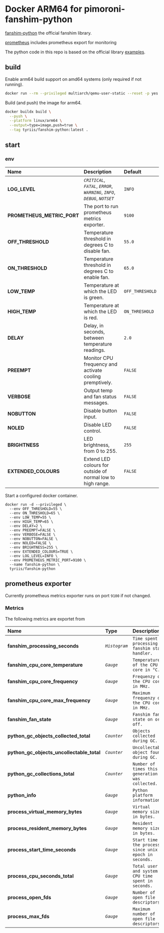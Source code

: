# Docker ARM64 for pimoroni-fanshim-python

[fanshim-python](https://github.com/pimoroni/fanshim-python) the official fanshim library.

[prometheus](https://github.com/prometheus/client_python) includes prometheus export for monitoring

The python code in this repo is based on the official library [examples](https://github.com/pimoroni/fanshim-python/blob/master/examples/automatic.py).

## build
Enable arm64 build support on amd64 systems (only required if not running).

```bash
docker run --rm --privileged multiarch/qemu-user-static --reset -p yes
```

Build (and push) the image for arm64.
```bash
docker buildx build \
  --push \
  --platform linux/arm64 \
  --output=type=image,push=true \
  --tag tyriis/fanshim-python:latest .
```

## start

### env

| Name | Description | Default |
|:---|:------------|:--------|
| **LOG_LEVEL** | _`CRITICAL`_, _`FATAL`_, _`ERROR`_, _`WARNING`_, _`INFO`_, _`DEBUG`_, _`NOTSET`_ | `INFO` |
| **PROMETHEUS_METRIC_PORT** | The port to run prometheus metrics exporter. | `9100` |
| **OFF_THRESHOLD** | Temperature threshold in degrees C to disable fan. | `55.0` |
| **ON_THRESHOLD** | Temperature threshold in degrees C to enable fan. | `65.0` |
| **LOW_TEMP** | Temperature at which the LED is green. | `OFF_THRESHOLD` |
| **HIGH_TEMP** | Temperature at which the LED is red. | `ON_THRESHOLD` |
| **DELAY** | Delay, in seconds, between temperature readings. | `2.0` |
| **PREEMPT** | Monitor CPU frequency and activate cooling premptively. | `FALSE` |
| **VERBOSE** | Output temp and fan status messages. | `FALSE` |
| **NOBUTTON** | Disable button input. | `FALSE` |
| **NOLED** | Disable LED control. | `FALSE` |
| **BRIGHTNESS** | LED brightness, from 0 to 255. | `255` |
| **EXTENDED_COLOURS** | Extend LED colours for outside of normal low to high range. | `FALSE` |

Start a configured docker container.
```
docker run -d --privileged \
  --env OFF_THRESHOLD=55 \
  --env ON_THRESHOLD=65 \
  --env LOW_TEMP=55 \
  --env HIGH_TEMP=65 \
  --env DELAY=2 \
  --env PREEMPT=FALSE \
  --env VERBOSE=FALSE \
  --env NOBUTTON=FALSE \
  --env NOLED=FALSE \
  --env BRIGHTNESS=255 \
  --env EXTENDED_COLOURS=TRUE \
  --env LOG_LEVEL=INFO \
  --env PROMETHEUS_METRIC_PORT=9100 \
  --name fanshim-python \
  tyriis/fanshim-python
```

## prometheus exporter
Currently prometheus metrics exporter runs on port `9100` if not changed.

### Metrics
The following metrics are exportet from

| Name | Type | Description |
|:---|:------------|:--------|
| **fanshim_processing_seconds** | _`Histogram`_ | `Time spent processing fanshim state handler.` |
| **fanshim_cpu_core_temperature** | _`Gauge`_ | `Temperature of the CPU core in °C.` |
| **fanshim_cpu_core_frequency** | _`Gauge`_ | `Frequenzy of the CPU core in MHz.` |
| **fanshim_cpu_core_max_frequency** | _`Gauge`_ | `Maximum frequenzy of the CPU core in MHz.` |
| **fanshim_fan_state** | _`Gauge`_ | `Fanshim fan state on or off.` |
| **python_gc_objects_collected_total** | _`Counter`_ | `Objects collected during GC.` |
| **python_gc_objects_uncollectable_total** | _`Counter`_ | `Uncollectable object found during GC.` |
| **python_gc_collections_total** | _`Counter`_ | `Number of times this generation was collected.` |
| **python_info** | _`Gauge`_ | `Python platform information.` |
| **process_virtual_memory_bytes** | _`Gauge`_ | `Virtual memory size in bytes.` |
| **process_resident_memory_bytes** | _`Gauge`_ | `Resident memory size in bytes.` |
| **process_start_time_seconds** | _`Gauge`_ | `Start time of the process since unix epoch in seconds.` |
| **process_cpu_seconds_total** | _`Gauge`_ | `Total user and system CPU time spent in seconds.` |
| **process_open_fds** | _`Gauge`_ | `Number of open file descriptors.` |
| **process_max_fds** | _`Gauge`_ | `Maximum number of open file descriptors.` |

